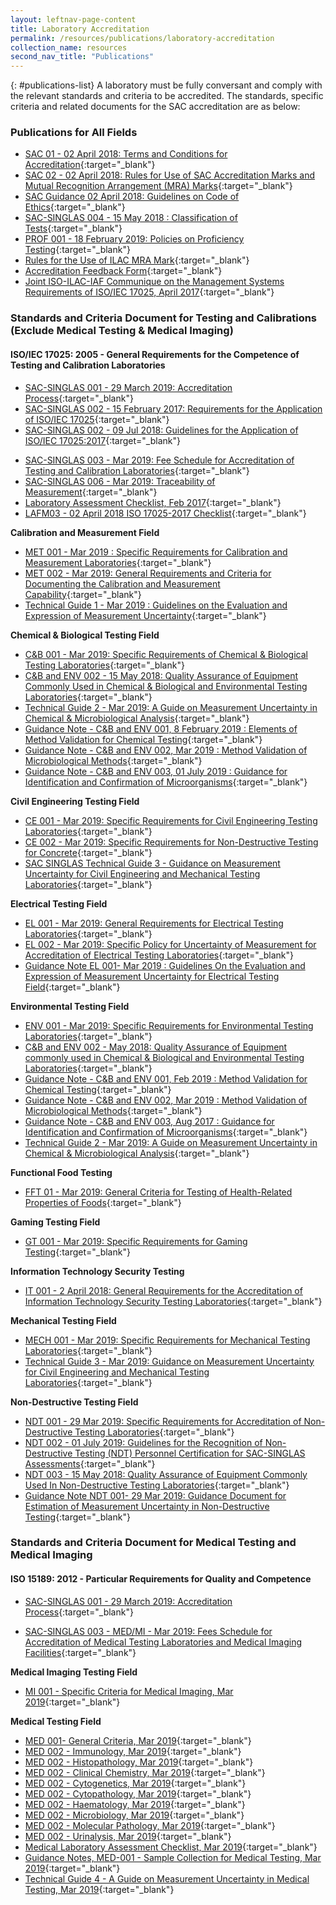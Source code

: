 ```yaml
---
layout: leftnav-page-content
title: Laboratory Accreditation
permalink: /resources/publications/laboratory-accreditation
collection_name: resources
second_nav_title: "Publications"
---
```


{: #publications-list}
A laboratory must be fully conversant and comply with the relevant standards and criteria to be accredited. The standards, specific criteria and related documents for the SAC accreditation are as below:

### Publications for All Fields
* [SAC 01 - 02 April 2018: Terms and Conditions for Accreditation](/files/documents/SAC-01-(02-April-2018).pdf){:target="&#95;blank"}
* [SAC 02 - 02 April 2018: Rules for Use of SAC Accreditation Marks and Mutual Recognition Arrangement (MRA) Marks](/files/documents/SAC-02-SAC-and-MRA-Marks-(02-April-2018).pdf){:target="&#95;blank"}
* [SAC Guidance 02 April 2018: Guidelines on Code of Ethics](/files/documents/SAC-Guidance-01-Guidelines-on-Code-of-Ethics-(02-April-2018).pdf){:target="&#95;blank"}
* [SAC-SINGLAS 004 - 15 May 2018 : Classification of Tests](/files/documents/laboratory-accreditation/SAC-SINGLAS-004-15-May-18.pdf){:target="&#95;blank"}
* [PROF 001 - 18 February 2019: Policies on Proficiency Testing](/files/documents/laboratory-accreditation/PROF-001-18-Feb-2019.pdf){:target="&#95;blank"}
* [Rules for the Use of ILAC MRA Mark](/files/documents/laboratory-accreditation/ILAC_R7_05_2015-Rules-for-the-Use-of-the-ILAC-MRA-Mark1.pdf){:target="&#95;blank"}
* [Accreditation Feedback Form](/files/documents/SACFM10-AC-feedback-form-02-April-2018.doc){:target="&#95;blank"}
* [Joint ISO-ILAC-IAF Communique on the Management Systems Requirements of ISO/IEC 17025, April 2017](/files/documents/laboratory-accreditation/Joint_ISO_IEC_17025_communique_2017finalsigned.pdf){:target="&#95;blank"}

<!-- COMMENT: The {:target="&#95;blank"} syntax at the end of the Markdown document links is used to open the document in a new window tab -->

### Standards and Criteria Document for Testing and Calibrations (Exclude Medical Testing & Medical Imaging)
#### ISO/IEC 17025: 2005 - General Requirements for the Competence of Testing and Calibration Laboratories

* [SAC-SINGLAS 001 - 29 March 2019: Accreditation Process](/files/documents/laboratory-accreditation/testing-and-calibration-documents/general-requirements/SAC-SINGLAS-001-(29-March-2019).pdf){:target="&#95;blank"}
* [SAC-SINGLAS 002 - 15 February 2017: Requirements for the Application of ISO/IEC 17025](/files/documents/laboratory-accreditation/testing-and-calibration-documents/general-requirements/SAC-SINGLAS-002-(15-Feb-2017).pdf){:target="&#95;blank"}
* [SAC-SINGLAS 002 - 09 Jul 2018: Guidelines for the Application of ISO/IEC 17025:2017](/files/documents/laboratory-accreditation/testing-and-calibration-documents/general-requirements/SAC-SINGLAS-002-(09-July-2018).pdf){:target="&#95;blank"}
<!-- NOTE: changes to Fee Schedule must also be updated in 'Services -> Apply for Accreditation' -->
* [SAC-SINGLAS 003 - Mar 2019:  Fee Schedule for Accreditation of Testing and Calibration Laboratories](/files/documents/laboratory-accreditation/testing-and-calibration-documents/general-requirements/SAC-SINGLAS-003-(29-March-2019).pdf){:target="&#95;blank"}
* [SAC-SINGLAS 006 - Mar 2019: Traceability of Measurement](/files/documents/laboratory-accreditation/testing-and-calibration-documents/general-requirements/SAC-SINGLAS-006-(29-March-2019).pdf){:target="&#95;blank"}
* [Laboratory Assessment Checklist, Feb 2017](/files/documents/laboratory-accreditation/testing-and-calibration-documents/general-requirements/LAFM03-ISO-17025-Chklist-(15-Feb-2017).docx){:target="&#95;blank"}
* [LAFM03 - 02 April 2018 ISO 17025-2017 Checklist](/files/documents/laboratory-accreditation/testing-and-calibration-documents/general-requirements/LAFM03-ISO-17025-2017-Chklist-(02-April-2018).docx){:target="&#95;blank"}

**Calibration and Measurement Field**
* [MET 001 - Mar 2019 : Specific Requirements for Calibration and Measurement Laboratories](/files/documents/laboratory-accreditation/testing-and-calibration-documents/calibration-and-measurement-field/MET-001-29-Mar-2019.pdf){:target="&#95;blank"}
* [MET 002 - Mar 2019: General Requirements and Criteria for Documenting the Calibration and Measurement Capability](/files/documents/laboratory-accreditation/testing-and-calibration-documents/calibration-and-measurement-field/MET-002-29-Mar-2019.pdf){:target="&#95;blank"}
* [Technical Guide 1 - Mar 2019 : Guidelines on the Evaluation and Expression of Measurement Uncertainty](/files/documents/laboratory-accreditation/testing-and-calibration-documents/calibration-and-measurement-field/Technical-Guide-1-29-Mar-2019.pdf){:target="&#95;blank"}

**Chemical & Biological Testing Field**
* [C&B 001 - Mar 2019: Specific Requirements of Chemical & Biological Testing Laboratories](/files/documents/laboratory-accreditation/testing-and-calibration-documents/chemical-and-biological-testing-field/CB-Tech-Notes-001-26-Mar-2019.pdf){:target="&#95;blank"}
* [C&B and ENV 002 - 15 May 2018: Quality Assurance of Equipment Commonly Used in Chemical & Biological and Environmental Testing Laboratories](/files/documents/laboratory-accreditation/testing-and-calibration-documents/chemical-and-biological-testing-field/CB-and-ENV-Tech-Notes-002-15-May-18.pdf){:target="&#95;blank"}
* [Technical Guide 2 - Mar 2019: A Guide on Measurement Uncertainty in Chemical & Microbiological Analysis](/files/documents/laboratory-accreditation/testing-and-calibration-documents/chemical-and-biological-testing-field/Technical-Guide-2-29-Mar-2019.pdf){:target="&#95;blank"}
* [Guidance Note - C&B and ENV 001, 8 February 2019 : Elements of Method Validation for Chemical Testing](/files/documents/laboratory-accreditation/testing-and-calibration-documents/chemical-and-biological-testing-field/Guidance-Note-CnB-ENV-001-8-Feb-2019.pdf){:target="&#95;blank"}
* [Guidance Note - C&B and ENV 002, Mar 2019 : Method Validation of Microbiological Methods](/files/documents/laboratory-accreditation/testing-and-calibration-documents/chemical-and-biological-testing-field/Guidance-Note-CB-and-ENV-002-29-Mar-2019.pdf){:target="&#95;blank"}
* [Guidance Note - C&B and ENV 003, 01 July 2019 : Guidance for Identification and Confirmation of Microorganisms](/files/documents/laboratory-accreditation/testing-and-calibration-documents/chemical-and-biological-testing-field/CB-and-ENV-Guidance-Notes-003_(1-Jul-2019).pdf){:target="&#95;blank"}

**Civil Engineering Testing Field**
* [CE 001 - Mar 2019: Specific Requirements for Civil Engineering Testing Laboratories](/files/documents/laboratory-accreditation/testing-and-calibration-documents/civil-engineering-testing-field/CE-001-29-Mar-2019.pdf){:target="&#95;blank"}
* [CE 002 - Mar 2019: Specific Requirements for Non-Destructive Testing for Concrete](/files/documents/laboratory-accreditation/testing-and-calibration-documents/civil-engineering-testing-field/CE-002-29-Mar-2019.pdf){:target="&#95;blank"}
* [SAC SINGLAS Technical Guide 3 - Guidance on Measurement Uncertainty for Civil Engineering and Mechanical Testing Laboratories](/files/documents/laboratory-accreditation/testing-and-calibration-documents/civil-engineering-testing-field/Technical-Guide-3-29-Mar-2019.pdf){:target="&#95;blank"}

**Electrical Testing Field**
* [EL 001 - Mar 2019: General Requirements for Electrical Testing Laboratories](/files/documents/laboratory-accreditation/testing-and-calibration-documents/electrical-testing-field/EL-001-29-Mar-2019.pdf){:target="&#95;blank"}
* [EL 002 - Mar 2019: Specific Policy for Uncertainty of Measurement for Accreditation of Electrical Testing Laboratories](/files/documents/laboratory-accreditation/testing-and-calibration-documents/electrical-testing-field/EL-002-29-Mar-2019.pdf){:target="&#95;blank"}
* [Guidance Note EL 001- Mar 2019 : Guidelines On the Evaluation and Expression of Measurement Uncertainty for Electrical Testing Field](/files/documents/laboratory-accreditation/testing-and-calibration-documents/electrical-testing-field/Gudiance-Note-EL-001-29-Mar-2019.pdf){:target="&#95;blank"}

**Environmental Testing Field**
* [ENV 001 - Mar 2019: Specific Requirements for Environmental Testing Laboratories](/files/documents/laboratory-accreditation/testing-and-calibration-documents/environmental-testing-field/ENV-Tech-Notes-001-29-Mar-2019.pdf){:target="&#95;blank"}
* [C&B and ENV 002 - May 2018: Quality Assurance of Equipment commonly used in Chemical & Biological and Environmental Testing Laboratories](/files/documents/laboratory-accreditation/testing-and-calibration-documents/environmental-testing-field/CB-and-ENV-Tech-Notes-002-15-May-18.pdf){:target="&#95;blank"}
* [Guidance Note - C&B and ENV 001, Feb 2019 : Method Validation for Chemical Testing](/files/documents/laboratory-accreditation/testing-and-calibration-documents/environmental-testing-field/Guidance-Note-CB-ENV-001-8-Feb-2019.pdf){:target="&#95;blank"}
* [Guidance Note - C&B and ENV 002, Mar 2019 : Method Validation of Microbiological Methods](/files/documents/laboratory-accreditation/testing-and-calibration-documents/environmental-testing-field/Guidance-Note-CB-and-ENV-002-29-Mar-2019.pdf){:target="&#95;blank"}
* [Guidance Note - C&B and ENV 003, Aug 2017 : Guidance for Identification and Confirmation of Microorganisms](/files/documents/laboratory-accreditation/testing-and-calibration-documents/environmental-testing-field/CB-and-ENV-Guidance-Notes-003-29-Mar-2019.pdf){:target="&#95;blank"}
* [Technical Guide 2 - Mar 2019: A Guide on Measurement Uncertainty in Chemical & Microbiological Analysis](/files/documents/laboratory-accreditation/testing-and-calibration-documents/environmental-testing-field/Technical-Guide-2-29-Mar-2019.pdf){:target="&#95;blank"}

**Functional Food Testing**
* [FFT 01 - Mar 2019: General Criteria for Testing of Health-Related Properties of Foods](/files/documents/laboratory-accreditation/testing-and-calibration-documents/functional-food-testing/FFT-01-29-Mar-2019.pdf){:target="&#95;blank"}

**Gaming Testing Field**
* [GT 001 - Mar 2019: Specific Requirements for Gaming Testing](/files/documents/laboratory-accreditation/testing-and-calibration-documents/gaming-testing-field/GT-001-29-Mar-2019.pdf){:target="&#95;blank"}

**Information Technology Security Testing**
* [IT 001 - 2 April 2018: General Requirements for the Accreditation of Information Technology Security Testing Laboratories](/files/documents/laboratory-accreditation/testing-and-calibration-documents/information-technology-security-testing/IT-001-02-April-2018.pdf){:target="&#95;blank"}

**Mechanical Testing Field**
* [MECH 001 - Mar 2019: Specific Requirements for Mechanical Testing Laboratories](/files/documents/laboratory-accreditation/testing-and-calibration-documents/mechanical-testing-field/MECH-001-29-Mar-2019.pdf){:target="&#95;blank"}
* [Technical Guide 3 - Mar 2019: Guidance on Measurement Uncertainty for Civil Engineering and Mechanical Testing Laboratories](/files/documents/laboratory-accreditation/testing-and-calibration-documents/mechanical-testing-field/Technical-Guide-3-29-Mar-2019.pdf){:target="&#95;blank"}

**Non-Destructive Testing Field**
* [NDT 001 - 29 Mar 2019: Specific Requirements for Accreditation of Non-Destructive Testing Laboratories](/files/documents/laboratory-accreditation/testing-and-calibration-documents/non-destructive-testing-field/NDT-001-15-May-18.pdf){:target="&#95;blank"}
* [NDT 002 - 01 July 2019: Guidelines for the Recognition of Non-Destructive Testing (NDT) Personnel Certification for SAC-SINGLAS Assessments](/files/documents/laboratory-accreditation/testing-and-calibration-documents/non-destructive-testing-field/NDT-002_1-July-19.pdf){:target="&#95;blank"}
* [NDT 003 - 15 May 2018: Quality Assurance of Equipment Commonly Used In Non-Destructive Testing Laboratories](/files/documents/laboratory-accreditation/testing-and-calibration-documents/non-destructive-testing-field/NDT-003-15-May-18.pdf){:target="&#95;blank"}
* [Guidance Note NDT 001- 29 Mar 2019:  Guidance Document for Estimation of Measurement Uncertainty in Non-Destructive Testing](/files/documents/laboratory-accreditation/testing-and-calibration-documents/non-destructive-testing-field/Guidance-Note-NDT-001,-290319.pdf){:target="&#95;blank"}

### Standards and Criteria Document for Medical Testing and Medical Imaging
#### ISO 15189: 2012 - Particular Requirements for Quality and Competence

* [SAC-SINGLAS 001 - 29 March 2019: Accreditation Process](/files/documents/laboratory-accreditation/testing-and-calibration-documents/general-requirements/SAC-SINGLAS-001-(29-March-2019).pdf){:target="&#95;blank"}

<!-- NOTE: changes to Fee Schedule must also be updated in 'Services -> Apply for Accreditation' -->
* [SAC-SINGLAS 003 - MED/MI - Mar 2019: Fees Schedule for Accreditation of Medical Testing Laboratories and Medical Imaging Facilities](/files/documents/laboratory-accreditation/medical-testing-and-medical-imaging-documents/requirements-for-quality-and-competence/SAC-SINGLAS-003-MED-MI-29-Mar-2019.pdf){:target="&#95;blank"}
 
**Medical Imaging Testing Field**
* [MI 001 - Specific Criteria for Medical Imaging, Mar 2019](/files/documents/laboratory-accreditation/medical-testing-and-medical-imaging-documents/medical-imaging-testing-field/MI-001-29-Mar-2019.pdf){:target="&#95;blank"}
 
**Medical Testing Field**
* [MED 001- General Criteria, Mar 2019](/files/documents/laboratory-accreditation/medical-testing-and-medical-imaging-documents/medical-testing-field/MED-001-Gen-Criteria-29-Mar-2019.pdf){:target="&#95;blank"}
* [MED 002 - Immunology, Mar 2019](/files/documents/laboratory-accreditation/medical-testing-and-medical-imaging-documents/medical-testing-field/MED-002-Immunology-29-Mar-2019.pdf){:target="&#95;blank"}
* [MED 002 - Histopathology, Mar 2019](/files/documents/laboratory-accreditation/medical-testing-and-medical-imaging-documents/medical-testing-field/MED-002-Histopathology-29-Mar-2019.pdf){:target="&#95;blank"}
* [MED 002 - Clinical Chemistry, Mar 2019](/files/documents/laboratory-accreditation/medical-testing-and-medical-imaging-documents/medical-testing-field/MED-002-Clinical-Chemistry-29-Mar-2019.pdf){:target="&#95;blank"}
* [MED 002 - Cytogenetics, Mar 2019](/files/documents/laboratory-accreditation/medical-testing-and-medical-imaging-documents/medical-testing-field/MED-002-Cytogenetics-29-Mar-2019.pdf){:target="&#95;blank"}
* [MED 002 - Cytopathology, Mar 2019](/files/documents/laboratory-accreditation/medical-testing-and-medical-imaging-documents/medical-testing-field/MED-002-Cytopathology-29-Mar-2019.pdf){:target="&#95;blank"}
* [MED 002 - Haematology, Mar 2019](/files/documents/laboratory-accreditation/medical-testing-and-medical-imaging-documents/medical-testing-field/MED-002-Haematology-Aug-13.pdf){:target="&#95;blank"}
* [MED 002 - Microbiology, Mar 2019](/files/documents/laboratory-accreditation/medical-testing-and-medical-imaging-documents/medical-testing-field/MED-002-Microbiology-29-Mar-2019.pdf){:target="&#95;blank"}
* [MED 002 - Molecular Pathology, Mar 2019](/files/documents/laboratory-accreditation/medical-testing-and-medical-imaging-documents/medical-testing-field/MED-002-Molecular-Pathology-29-Mar-2019.pdf){:target="&#95;blank"}
* [MED 002 - Urinalysis, Mar 2019](/files/documents/laboratory-accreditation/medical-testing-and-medical-imaging-documents/medical-testing-field/MED-002-Urinalysis-29-Mar-2019.pdf){:target="&#95;blank"}
* [Medical Laboratory Assessment Checklist, Mar 2019](/files/documents/laboratory-accreditation/medical-testing-and-medical-imaging-documents/medical-testing-field/LAFM03-MED-MI-(ISO-15189-Chklist)-29-Mar-19.docx){:target="&#95;blank"}
* [Guidance Notes, MED-001 - Sample Collection for Medical Testing, Mar 2019](/files/documents/laboratory-accreditation/medical-testing-and-medical-imaging-documents/medical-testing-field/Guidance-Note-MED-001-29-Mar-2019.pdf){:target="&#95;blank"}
* [Technical Guide 4 - A Guide on Measurement Uncertainty in Medical Testing, Mar 2019](/files/documents/laboratory-accreditation/medical-testing-and-medical-imaging-documents/medical-testing-field/Technical-Guide-4-29-Mar-19.pdf){:target="&#95;blank"}
